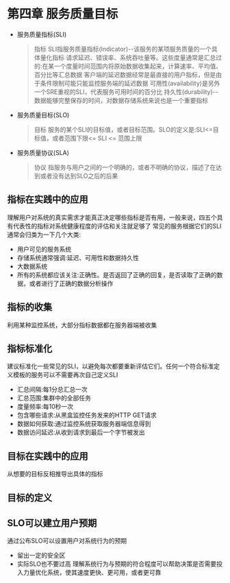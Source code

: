 # 第四章 服务质量目标

- 服务质量指标(SLI)
    > 指标
        SLI指服务质量指标(Indicator)--该服务的某项服务质量的一个具体量化指标
        请求延迟、错误率、系统吞吐量等。这些度量通常是汇总过的:在某一个度量时间范围内将原始数据收集起来，计算速率、平均值、百分比等汇总数据
        客户端的延迟数据经常是最直接的用户指标，但是由于条件限制可能只能监控服务端的延迟数据
        可用性(availability)是另外一个SRE重视的SLI，代表服务可用时间的百分比
        持久性(durability)--数据能够完整保存的时间，对数据存储系统来说也是一个重要指标
- 服务质量目标(SLO)
    > 目标
        服务的某个SLI的目标值，或者目标范围。SLO的定义是:SLI<=目标值，或者范围下限<= SLI <= 范围上限
- 服务质量协议(SLA)
    > 协议
        指服务与用户之间的一个明确的，或者不明确的协议，描述了在达到或者没有达到SLO之后的后果

## 指标在实践中的应用
理解用户对系统的真实需求才能真正决定哪些指标是否有用，一般来说，四五个具有代表性的指标对系统健康程度的评估和关注就足够了
常见的服务根据它们的SLI通常会归类为一下几个大类:
- 用户可见的服务系统
- 存储系统通常强调:延迟、可用性和数据持久性
- 大数据系统
- 所有的系统都应该关注:正确性。是否返回了正确的回复，是否读取了正确的数据，或者进行了正确的数据分析操作

## 指标的收集
利用某种监控系统，大部分指标数据都在服务器端被收集

## 指标标准化
建议标准化一些常见的SLI，以避免每次都要重新评估它们。任何一个符合标准定义模板的服务可以不需要再次自己定义SLI
- 汇总间隔:每1分总汇总一次
- 汇总范围:集群中的全部任务
- 度量频率:每10秒一次
- 包含哪些请求:从黑盒监控任务发来的HTTP GET请求
- 数据如何获取:通过监控系统获取服务器端信息得到
- 数据访问延迟:从收到请求到最后一个字节被发出

## 目标在实践中的应用
从想要的目标反相推导出具体的指标

## 目标的定义

## SLO可以建立用户预期
通过公布SLO可以设置用户对系统行为的预期
- 留出一定的安全区
- 实际SLO也不要过高
理解系统行为与预期的符合程度可以帮助决策是否需要投入力量优化系统，使其速度更快、更可用，或者更可靠
